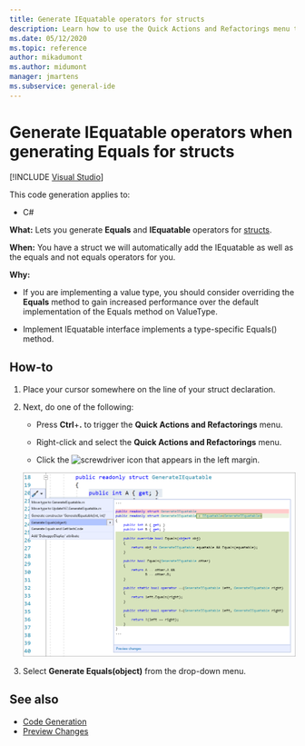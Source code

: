 ```yaml
---
title: Generate IEquatable operators for structs
description: Learn how to use the Quick Actions and Refactorings menu to generate Equals and IEquatable operators for structs.
ms.date: 05/12/2020
ms.topic: reference
author: mikadumont
ms.author: midumont
manager: jmartens
ms.subservice: general-ide
---
```

# Generate IEquatable operators when generating Equals for structs

 [!INCLUDE [Visual Studio](~/includes/applies-to-version/vs-windows-only.md)]

This code generation applies to:

- C#

**What:** Lets you generate **Equals** and **IEquatable** operators for [structs](/dotnet/csharp/language-reference/builtin-types/struct).

**When:** You have a struct we will automatically add the IEquatable as well as the equals and not equals operators for you.

**Why:**

- If you are implementing a value type, you should consider overriding the **Equals** method to gain increased performance over the default implementation of the Equals method on ValueType.

- Implement IEquatable interface implements a type-specific Equals() method.

## How-to

1. Place your cursor somewhere on the line of your struct declaration.

2. Next, do one of the following:

   - Press **Ctrl**+**.** to trigger the **Quick Actions and Refactorings** menu.

   - Right-click and select the **Quick Actions and Refactorings** menu.

   - Click the ![screwdriver](../media/screwdriver-icon.png) icon that appears in the left margin.

   ![Generate IEquatable and Equals for structs](media/generate-equals-structs.png)

3. Select **Generate Equals(object)** from the drop-down menu.

## See also

- [Code Generation](../code-generation-in-visual-studio.md)
- [Preview Changes](../../ide/preview-changes.md)